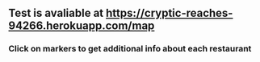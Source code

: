 ## Test is avaliable at https://cryptic-reaches-94266.herokuapp.com/map

### Click on markers to get additional info about each restaurant

